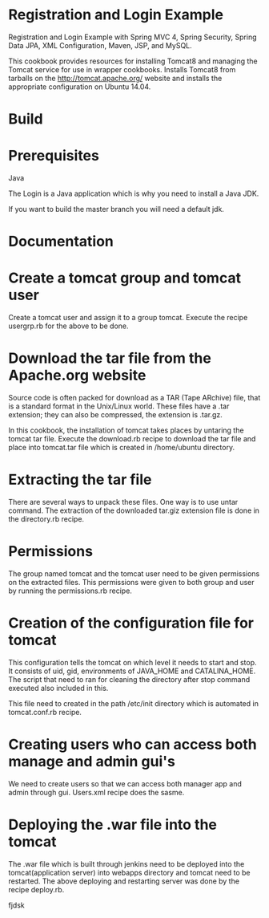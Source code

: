 # Registration and Login Example

 Registration and Login Example with Spring MVC 4, Spring Security, Spring Data JPA, XML Configuration, Maven, JSP, and MySQL.

This cookbook provides resources for installing Tomcat8 and managing the Tomcat service for use in wrapper cookbooks. Installs Tomcat8 from tarballs on the http://tomcat.apache.org/ website and installs the appropriate configuration on Ubuntu 14.04.

# Build

# Prerequisites

Java

The Login is a Java application which is why you need to install a Java JDK.

If you want to build the master branch you will need a default jdk.

# Documentation

# Create a tomcat group and tomcat user

Create a tomcat user and assign it to a group tomcat.
Execute the recipe usergrp.rb for the above to be done.

# Download the tar file from the Apache.org website

Source code is often packed for download as a TAR (Tape ARchive) file, that is a standard format in the Unix/Linux world. These files have a .tar extension; they can also be compressed, the extension is .tar.gz. 

In this cookbook, the installation of tomcat takes places by untaring the tomcat tar file.
Execute the download.rb recipe to download the tar file and place into tomcat.tar file which is created in /home/ubuntu directory.

# Extracting the tar file

There are several ways to unpack these files. One way is to use untar command.
The extraction of the downloaded tar.giz extension file is done in the directory.rb recipe.

# Permissions 

The group named tomcat and the tomcat user need to be given permissions on the extracted files.
This permissions were given to both group and user by running the permissions.rb recipe.

# Creation of the configuration file for tomcat

This configuration tells the tomcat on which level it needs to start and stop. It consists of uid, gid, environments of JAVA_HOME and CATALINA_HOME.
The script that need to ran for cleaning the directory after stop command executed also included in this.

This file need to created in the path /etc/init directory which is automated in tomcat.conf.rb recipe.

# Creating users who can access both manage and admin gui's

We need to create users so that we can access both manager app and admin through gui.
Users.xml recipe does the sasme.

# Deploying the .war file into the tomcat

The .war file which is built through jenkins need to be deployed into the tomcat(application server) into webapps directory and tomcat need to be restarted.
The above deploying and restarting server was done by the recipe deploy.rb.



fjdsk


 
